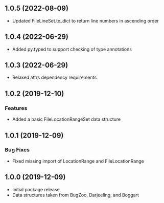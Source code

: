 ## 1.0.5 (2022-08-09)

* Updated FileLineSet.to_dict to return line numbers in ascending order


## 1.0.4 (2022-06-29)

* Added py.typed to support checking of type annotations


## 1.0.3 (2022-06-29)

* Relaxed attrs dependency requirements


## 1.0.2 (2019-12-10)

### Features

* Added a basic FileLocationRangeSet data structure


## 1.0.1 (2019-12-09)

### Bug Fixes

* Fixed missing import of LocationRange and FileLocationRange


## 1.0.0 (2019-12-09)

* Initial package release
* Data structures taken from BugZoo, Darjeeling, and Boggart
